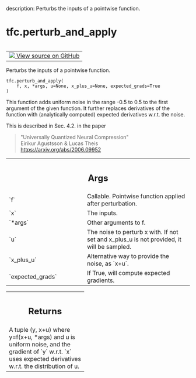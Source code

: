 description: Perturbs the inputs of a pointwise function.

<div itemscope itemtype="http://developers.google.com/ReferenceObject">
<meta itemprop="name" content="tfc.perturb_and_apply" />
<meta itemprop="path" content="Stable" />
</div>

# tfc.perturb_and_apply

<!-- Insert buttons and diff -->

<table class="tfo-notebook-buttons tfo-api nocontent" align="left">
<td>
  <a target="_blank" href="https://github.com/tensorflow/compression/tree/master/tensorflow_compression/python/ops/math_ops.py#L157-L216">
    <img src="https://www.tensorflow.org/images/GitHub-Mark-32px.png" />
    View source on GitHub
  </a>
</td>
</table>



Perturbs the inputs of a pointwise function.

<pre class="devsite-click-to-copy prettyprint lang-py tfo-signature-link">
<code>tfc.perturb_and_apply(
    f, x, *args, u=None, x_plus_u=None, expected_grads=True
)
</code></pre>



<!-- Placeholder for "Used in" -->

This function adds uniform noise in the range -0.5 to 0.5 to the first
argument of the given function.
It further replaces derivatives of the function with (analytically computed)
expected derivatives w.r.t. the noise.

This is described in Sec. 4.2. in the paper
> "Universally Quantized Neural Compression"<br />
> Eirikur Agustsson & Lucas Theis<br />
> https://arxiv.org/abs/2006.09952

<!-- Tabular view -->
 <table class="responsive fixed orange">
<colgroup><col width="214px"><col></colgroup>
<tr><th colspan="2"><h2 class="add-link">Args</h2></th></tr>

<tr>
<td>
`f`
</td>
<td>
Callable. Pointwise function applied after perturbation.
</td>
</tr><tr>
<td>
`x`
</td>
<td>
The inputs.
</td>
</tr><tr>
<td>
`*args`
</td>
<td>
Other arguments to f.
</td>
</tr><tr>
<td>
`u`
</td>
<td>
The noise to perturb x with. If not set and x_plus_u is not provided,
it will be sampled.
</td>
</tr><tr>
<td>
`x_plus_u`
</td>
<td>
Alternative way to provide the noise, as `x+u`.
</td>
</tr><tr>
<td>
`expected_grads`
</td>
<td>
If True, will compute expected gradients.
</td>
</tr>
</table>



<!-- Tabular view -->
 <table class="responsive fixed orange">
<colgroup><col width="214px"><col></colgroup>
<tr><th colspan="2"><h2 class="add-link">Returns</h2></th></tr>
<tr class="alt">
<td colspan="2">
A tuple (y, x+u) where y=f(x+u, *args) and u is uniform noise, and the
gradient of `y` w.r.t. `x` uses expected derivatives w.r.t. the distribution
of u.
</td>
</tr>

</table>

